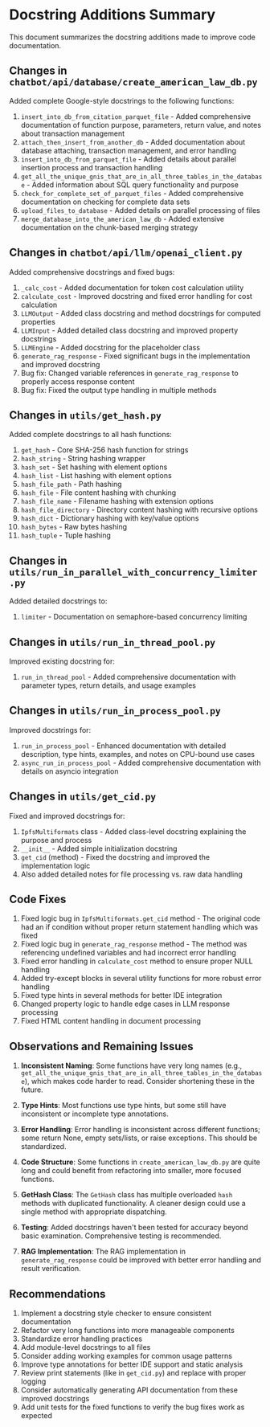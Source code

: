 # Docstring Additions Summary

This document summarizes the docstring additions made to improve code documentation.

## Changes in `chatbot/api/database/create_american_law_db.py`

Added complete Google-style docstrings to the following functions:

1. `insert_into_db_from_citation_parquet_file` - Added comprehensive documentation of function purpose, parameters, return value, and notes about transaction management
2. `attach_then_insert_from_another_db` - Added documentation about database attaching, transaction management, and error handling
3. `insert_into_db_from_parquet_file` - Added details about parallel insertion process and transaction handling
4. `get_all_the_unique_gnis_that_are_in_all_three_tables_in_the_database` - Added information about SQL query functionality and purpose
5. `check_for_complete_set_of_parquet_files` - Added comprehensive documentation on checking for complete data sets
6. `upload_files_to_database` - Added details on parallel processing of files
7. `merge_database_into_the_american_law_db` - Added extensive documentation on the chunk-based merging strategy

## Changes in `chatbot/api/llm/openai_client.py`

Added comprehensive docstrings and fixed bugs:

1. `_calc_cost` - Added documentation for token cost calculation utility
2. `calculate_cost` - Improved docstring and fixed error handling for cost calculation
3. `LLMOutput` - Added class docstring and method docstrings for computed properties
4. `LLMInput` - Added detailed class docstring and improved property docstrings
5. `LLMEngine` - Added docstring for the placeholder class
6. `generate_rag_response` - Fixed significant bugs in the implementation and improved docstring
7. Bug fix: Changed variable references in `generate_rag_response` to properly access response content 
8. Bug fix: Fixed the output type handling in multiple methods

## Changes in `utils/get_hash.py`

Added complete docstrings to all hash functions:

1. `get_hash` - Core SHA-256 hash function for strings
2. `hash_string` - String hashing wrapper
3. `hash_set` - Set hashing with element options
4. `hash_list` - List hashing with element options
5. `hash_file_path` - Path hashing
6. `hash_file` - File content hashing with chunking
7. `hash_file_name` - Filename hashing with extension options
8. `hash_file_directory` - Directory content hashing with recursive options
9. `hash_dict` - Dictionary hashing with key/value options
10. `hash_bytes` - Raw bytes hashing
11. `hash_tuple` - Tuple hashing

## Changes in `utils/run_in_parallel_with_concurrency_limiter.py`

Added detailed docstrings to:

1. `limiter` - Documentation on semaphore-based concurrency limiting

## Changes in `utils/run_in_thread_pool.py`

Improved existing docstring for:

1. `run_in_thread_pool` - Added comprehensive documentation with parameter types, return details, and usage examples

## Changes in `utils/run_in_process_pool.py`

Improved docstrings for:

1. `run_in_process_pool` - Enhanced documentation with detailed description, type hints, examples, and notes on CPU-bound use cases
2. `async_run_in_process_pool` - Added comprehensive documentation with details on asyncio integration

## Changes in `utils/get_cid.py`

Fixed and improved docstrings for:

1. `IpfsMultiformats` class - Added class-level docstring explaining the purpose and process
2. `__init__` - Added simple initialization docstring
3. `get_cid` (method) - Fixed the docstring and improved the implementation logic
4. Also added detailed notes for file processing vs. raw data handling

## Code Fixes

1. Fixed logic bug in `IpfsMultiformats.get_cid` method - The original code had an if condition without proper return statement handling which was fixed
2. Fixed logic bug in `generate_rag_response` method - The method was referencing undefined variables and had incorrect error handling
3. Fixed error handling in `calculate_cost` method to ensure proper NULL handling
4. Added try-except blocks in several utility functions for more robust error handling
5. Fixed type hints in several methods for better IDE integration
6. Changed property logic to handle edge cases in LLM response processing
7. Fixed HTML content handling in document processing

## Observations and Remaining Issues

1. **Inconsistent Naming**: Some functions have very long names (e.g., `get_all_the_unique_gnis_that_are_in_all_three_tables_in_the_database`), which makes code harder to read. Consider shortening these in the future.

2. **Type Hints**: Most functions use type hints, but some still have inconsistent or incomplete type annotations.

3. **Error Handling**: Error handling is inconsistent across different functions; some return None, empty sets/lists, or raise exceptions. This should be standardized.

4. **Code Structure**: Some functions in `create_american_law_db.py` are quite long and could benefit from refactoring into smaller, more focused functions.

5. **GetHash Class**: The `GetHash` class has multiple overloaded `hash` methods with duplicated functionality. A cleaner design could use a single method with appropriate dispatching.

6. **Testing**: Added docstrings haven't been tested for accuracy beyond basic examination. Comprehensive testing is recommended.

7. **RAG Implementation**: The RAG implementation in `generate_rag_response` could be improved with better error handling and result verification.

## Recommendations

1. Implement a docstring style checker to ensure consistent documentation
2. Refactor very long functions into more manageable components
3. Standardize error handling practices
4. Add module-level docstrings to all files
5. Consider adding working examples for common usage patterns
6. Improve type annotations for better IDE support and static analysis
7. Review print statements (like in `get_cid.py`) and replace with proper logging
8. Consider automatically generating API documentation from these improved docstrings
9. Add unit tests for the fixed functions to verify the bug fixes work as expected